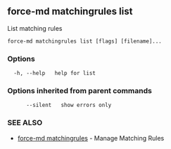 ## force-md matchingrules list

List matching rules

```
force-md matchingrules list [flags] [filename]...
```

### Options

```
  -h, --help   help for list
```

### Options inherited from parent commands

```
      --silent   show errors only
```

### SEE ALSO

* [force-md matchingrules](force-md_matchingrules.md)	 - Manage Matching Rules

